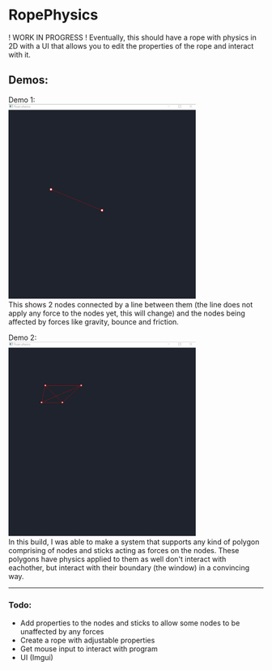 
# RopePhysics

! WORK IN PROGRESS !
Eventually, this should have a rope with physics in 2D with a UI that allows you to edit the properties of the rope
and interact with it.

## Demos:

Demo 1:<br>
<img src="demos/rope1.gif" alt="drawing" width="370"/><br>
This shows 2 nodes connected by a line between them (the line does not apply any force to the nodes
yet, this will change) and the nodes being affected by forces like gravity, bounce and friction.

Demo 2:<br>
<img src="demos/rope2.gif" alt="drawing" width="370"/><br>
In this build, I was able to make a system that supports any kind of polygon comprising of nodes and sticks acting as forces on the nodes.
These polygons have physics applied to them as well don't interact with eachother, but interact with their boundary (the window) in a convincing way.

<hr/>

### Todo:

 - Add properties to the nodes and sticks to allow some nodes to be unaffected by any forces
 - Create a rope with adjustable properties
 - Get mouse input to interact with program
 - UI (Imgui)
